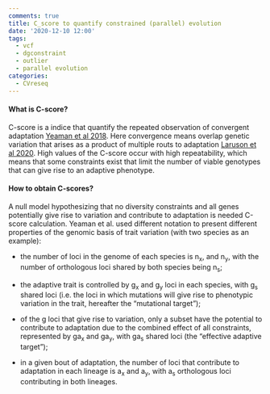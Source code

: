 ```yaml
---
comments: true
title: C_score to quantify constrained (parallel) evolution
date: '2020-12-10 12:00'
tags:
  - vcf
  - dgconstraint
  - outlier
  - parallel evolution 
categories:
  - CVreseq
---
```


#### What is C-score?

C-score is a indice that quantify the repeated observation of convergent adaptation [Yeaman et al 2018](https://journals.plos.org/plosgenetics/article?id=10.1371/journal.pgen.1007717). Here convergence means overlap genetic variation that arises as a product of multiple routs to adaptation [Laruson et al 2020](https://doi.org/10.1016/j.tree.2020.04.009). High values of the C-score occur with high repeatability, which means that some constraints exist that limit the number of viable genotypes that can give rise to an adaptive phenotype. 

#### How to obtain C-scores?

A null model hypothesizing that no diversity constraints and all genes potentially give rise to variation and contribute to adaptation is needed C-score calculation. Yeaman et al. used different notation to present different properties of the genomic basis of trait variation (with two species as an example):

- the number of loci in the genome of each species is n<sub>x</sub>, and n<sub>y</sub>, with the number of orthologous loci shared by both species being n<sub>s</sub>;         

- the adaptive trait is controlled by g<sub>x</sub> and g<sub>y</sub> loci in each species, with g<sub>s</sub> shared loci (i.e. the loci in which mutations will give rise to phenotypic variation in the trait, hereafter the “mutational target”); 

- of the g loci that give rise to variation, only a subset have the potential to contribute to adaptation due to the combined effect of all constraints, represented by ga<sub>x</sub> and ga<sub>y</sub>, with ga<sub>s</sub> shared loci (the “effective adaptive target”); 

- in a given bout of adaptation, the number of loci that contribute to adaptation in each lineage is a<sub>x</sub> and a<sub>y</sub>, with a<sub>s</sub> orthologous loci contributing in both lineages.



 

